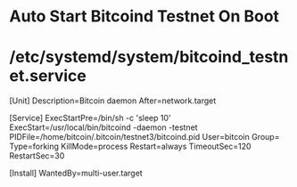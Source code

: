 # Auto Start Bitcoind Testnet On Boot
# /etc/systemd/system/bitcoind_testnet.service

[Unit]
Description=Bitcoin daemon
After=network.target

[Service]
ExecStartPre=/bin/sh -c 'sleep 10'
ExecStart=/usr/local/bin/bitcoind -daemon -testnet
PIDFile=/home/bitcoin/.bitcoin/testnet3/bitcoind.pid
User=bitcoin
Group=
Type=forking
KillMode=process
Restart=always
TimeoutSec=120
RestartSec=30

[Install]
WantedBy=multi-user.target
